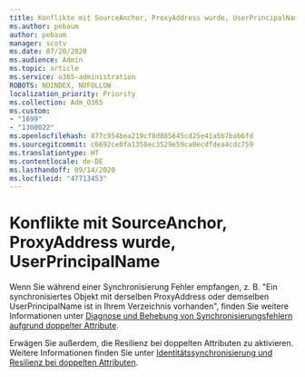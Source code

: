 ```yaml
---
title: Konflikte mit SourceAnchor, ProxyAddress wurde, UserPrincipalName
ms.author: pebaum
author: pebaum
manager: scotv
ms.date: 07/20/2020
ms.audience: Admin
ms.topic: article
ms.service: o365-administration
ROBOTS: NOINDEX, NOFOLLOW
localization_priority: Priority
ms.collection: Adm_O365
ms.custom:
- "1699"
- "1300022"
ms.openlocfilehash: 877c954bea219cf8d885645cd25e41a5b7bab6fd
ms.sourcegitcommit: c6692ce0fa1358ec3529e59ca0ecdfdea4cdc759
ms.translationtype: HT
ms.contentlocale: de-DE
ms.lasthandoff: 09/14/2020
ms.locfileid: "47713453"
---
```

# <a name="conflicts-with-sourceanchor-proxyaddress-userprincipalname"></a>Konflikte mit SourceAnchor, ProxyAddress wurde, UserPrincipalName

Wenn Sie während einer Synchronisierung Fehler empfangen, z. B. "Ein synchronisiertes Objekt mit derselben ProxyAddress oder demselben UserPrincipalName ist in Ihrem Verzeichnis vorhanden", finden Sie weitere Informationen unter [Diagnose und Behebung von Synchronisierungsfehlern aufgrund doppelter Attribute](https://docs.microsoft.com/azure/active-directory/hybrid/how-to-connect-health-diagnose-sync-errors).

Erwägen Sie außerdem, die Resilienz bei doppelten Attributen zu aktivieren. Weitere Informationen finden Sie unter [Identitätssynchronisierung und Resilienz bei doppelten Attributen](https://aka.ms/duplicateattributeresiliency).